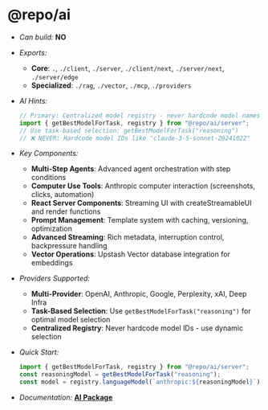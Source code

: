 # @repo/ai

- _Can build:_ **NO**

- _Exports:_
  - **Core**: `.`, `./client`, `./server`, `./client/next`, `./server/next`,
    `./server/edge`
  - **Specialized**: `./rag`, `./vector`, `./mcp`, `./providers`

- _AI Hints:_

  ```typescript
  // Primary: Centralized model registry - never hardcode model names
  import { getBestModelForTask, registry } from "@repo/ai/server";
  // Use task-based selection: getBestModelForTask("reasoning")
  // ❌ NEVER: Hardcode model IDs like "claude-3-5-sonnet-20241022"
  ```

- _Key Components:_
  - **Multi-Step Agents**: Advanced agent orchestration with step conditions
  - **Computer Use Tools**: Anthropic computer interaction (screenshots, clicks,
    automation)
  - **React Server Components**: Streaming UI with createStreamableUI and render
    functions
  - **Prompt Management**: Template system with caching, versioning,
    optimization
  - **Advanced Streaming**: Rich metadata, interruption control, backpressure
    handling
  - **Vector Operations**: Upstash Vector database integration for embeddings

- _Providers Supported:_
  - **Multi-Provider**: OpenAI, Anthropic, Google, Perplexity, xAI, Deep Infra
  - **Task-Based Selection**: Use `getBestModelForTask("reasoning")` for optimal
    model selection
  - **Centralized Registry**: Never hardcode model IDs - use dynamic selection

- _Quick Start:_

  ```typescript
  import { getBestModelForTask, registry } from "@repo/ai/server";
  const reasoningModel = getBestModelForTask("reasoning");
  const model = registry.languageModel(`anthropic:${reasoningModel}`);
  ```

- _Documentation:_ **[AI Package](../../apps/docs/packages/ai/index.mdx)**
